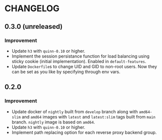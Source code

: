 # CHANGELOG

## 0.3.0 (unreleased)

### Improvement

- Update `h3` with `quinn-0.10` or higher.
- Implement the session persistance function for load balancing using sticky cookie (initial implementation). Enabled in `default-features`.
- Update `Dockerfile`s to change UID and GID to non-root users. Now they can be set as you like by specifying through env vars.

## 0.2.0

### Improvement

- Update docker of `nightly` built from `develop` branch along with `amd64-slim` and `amd64` images with `latest` and `latest:slim` tags built from `main` branch. `nightly` image is based on `amd64`.
- Update `h3` with `quinn-0.10` or higher.
- Implement path replacing option for each reverse proxy backend group.

